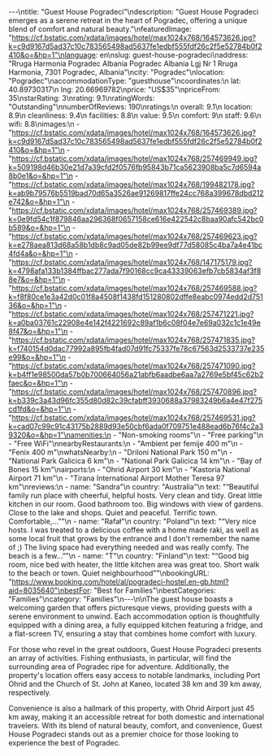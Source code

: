 ---\ntitle: "Guest House Pogradeci"\ndescription: "Guest House Pogradeci emerges as a serene retreat in the heart of Pogradec, offering a unique blend of comfort and natural beauty."\nfeaturedImage: "https://cf.bstatic.com/xdata/images/hotel/max1024x768/164573626.jpg?k=c9d9167d5ad37c10c783565498ad5637fe1edbf555fdf26c2f5e52784b0f2410&o=&hp=1"\nlanguage: en\nslug: guest-house-pogradeci\naddress: "Rruga Harmonia Pogradec Albania Pogradec Albania Lgj Nr 1 Rruga Harmonia, 7301 Pogradec, Albania"\ncity: "Pogradec"\nlocation: "Pogradec"\naccommodationType: "guesthouse"\ncoordinates:\n  lat: 40.89730317\n  lng: 20.66969782\nprice: "US$35"\npriceFrom: 35\nstarRating: 3\nrating: 9.1\nratingWords: "Outstanding"\nnumberOfReviews: 190\nratings:\n  overall: 9.1\n  location: 8.9\n  cleanliness: 9.4\n  facilities: 8.8\n  value: 9.5\n  comfort: 9\n  staff: 9.6\n  wifi: 8.8\nimages:\n  - "https://cf.bstatic.com/xdata/images/hotel/max1024x768/164573626.jpg?k=c9d9167d5ad37c10c783565498ad5637fe1edbf555fdf26c2f5e52784b0f2410&o=&hp=1"\n  - "https://cf.bstatic.com/xdata/images/hotel/max1024x768/257469949.jpg?k=509198d46b30e21d7a39cfd2f0576fb95843b71ca5623908ba5c7d6594a8b0e1&o=&hp=1"\n  - "https://cf.bstatic.com/xdata/images/hotel/max1024x768/199482178.jpg?k=ab9b79576b5519bad70d65a3526ae91269817ffe24cc768a399678dbd212e742&o=&hp=1"\n  - "https://cf.bstatic.com/xdata/images/hotel/max1024x768/257469389.jpg?k=0e9fd54c1f879846aa296368f0657158ce616e422542c8baa90afc542bc0b589&o=&hp=1"\n  - "https://cf.bstatic.com/xdata/images/hotel/max1024x768/257469623.jpg?k=e278aea813d68a58b1db8c9ad05de82b99ee9df77d58085c4ba7a4e41bc4fd4a&o=&hp=1"\n  - "https://cf.bstatic.com/xdata/images/hotel/max1024x768/147175179.jpg?k=4798afa133b1384ffbac277ada7f90168cc9ca43339063efb7cb5834af3f88e7&o=&hp=1"\n  - "https://cf.bstatic.com/xdata/images/hotel/max1024x768/257469588.jpg?k=f8f80ce1e3a42d0c01f8a4508f1438fd151280802dffe8eabc0974edd2d75136&o=&hp=1"\n  - "https://cf.bstatic.com/xdata/images/hotel/max1024x768/257471221.jpg?k=a0ba03761c22908e4e142f4221692c89af1b6c08f04e7e69a032c1c1e49e8f47&o=&hp=1"\n  - "https://cf.bstatic.com/xdata/images/hotel/max1024x768/257471835.jpg?k=f740154d0dac77992a895fb4fad07d91fc75337fe78c67563d2533737e235e99&o=&hp=1"\n  - "https://cf.bstatic.com/xdata/images/hotel/max1024x768/257471090.jpg?k=b4ff1e98500da57b0b700664056a21abfb6aadbe6aa7a2769e5bf45c62b2faec&o=&hp=1"\n  - "https://cf.bstatic.com/xdata/images/hotel/max1024x768/257470896.jpg?k=b339c3a43d96fc355d80d82c39cfabff3930688a37983249b6a4e47f275cd1fd&o=&hp=1"\n  - "https://cf.bstatic.com/xdata/images/hotel/max1024x768/257469531.jpg?k=cad07c99c91c43175b2889d93e50cbf6ada0f709751e488ead6b76f4c2a39320&o=&hp=1"\namenities:\n  - "Non-smoking rooms"\n  - "Free parking"\n  - "Free WiFi"\nnearbyRestaurants:\n  - "Ambient per femije 400 m"\n  - "Fenix 400 m"\nwhatsNearby:\n  - "Driloni National Park 150 m"\n  - "National Park Galicica 6 km"\n  - "National Park Galicica 14 km"\n  - "Bay of Bones 15 km"\nairports:\n  - "Ohrid Airport 30 km"\n  - "Kastoria National Airport 71 km"\n  - "Tirana International Airport Mother Teresa 97 km"\nreviews:\n  - name: "Sandra"\n    country: "Australia"\n    text: "“Beautiful family run place with cheerful, helpful hosts. Very clean and tidy. Great little kitchen in our room. Good bathroom too. Big windows with view of gardens. Close to the lake and shops. Quiet and peaceful. Terrific town. Comfortable,...”"\n  - name: "Rafał"\n    country: "Poland"\n    text: "“Very nice hosts. I was treated to a delicious coffee with a home made raki, as well as some local fruit that grows by the entrance and I don't remember the name of ;) The living space had everything needed and was really comfy. The beach is a few...”"\n  - name: "T"\n    country: "Finland"\n    text: "“Good big room, nice bed with heater, the little kitchen area was great too. Short walk to the beach or town. Quiet neighbourhood”"\nbookingURL: "https://www.booking.com/hotel/al/pogradeci-hostel.en-gb.html?aid=8035640"\nbestFor: "Best for Families"\nbestCategories: "Families"\ncategory: "Families"\n---\n\nThe guest house boasts a welcoming garden that offers picturesque views, providing guests with a serene environment to unwind. Each accommodation option is thoughtfully equipped with a dining area, a fully equipped kitchen featuring a fridge, and a flat-screen TV, ensuring a stay that combines home comfort with luxury.

For those who revel in the great outdoors, Guest House Pogradeci presents an array of activities. Fishing enthusiasts, in particular, will find the surrounding area of Pogradec ripe for adventure. Additionally, the property's location offers easy access to notable landmarks, including Port Ohrid and the Church of St. John at Kaneo, located 38 km and 39 km away, respectively. 

Convenience is also a hallmark of this property, with Ohrid Airport just 45 km away, making it an accessible retreat for both domestic and international travelers. With its blend of natural beauty, comfort, and convenience, Guest House Pogradeci stands out as a premier choice for those looking to experience the best of Pogradec.